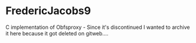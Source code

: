 # FredericJacobs9
C implementation of Obfsproxy - Since it's discontinued I wanted to archive it here because it got deleted on gitweb.…
